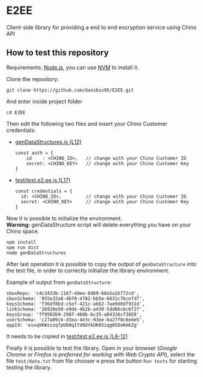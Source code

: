 # E2EE
Client-side library for providing a end to end encryption service using Chino API


## How to test this repository

Requirements: [Node.js](https://nodejs.org), you can use [NVM](https://github.com/creationix/nvm/blob/master/README.md) to install it.

Clone the repository:

    git clone https://github.com/danibix95/E2EE.git
    
And enter inside project folder

    cd E2EE

Then edit the following two files and insert your Chino Customer credentials:

- [genDataStructures.js (L12)](https://github.com/danibix95/E2EE/blob/dev/genDataStructures.js#L12)

      const auth = {
          id    : <CHINO_ID>,   // change with your Chino Customer ID
          secret: <CHINO_KEY>   // change with your Chino Customer Key
      }
- [test/test.e2.ee.js (L17)](https://github.com/danibix95/E2EE/blob/master/test/test.e2ee.js#L17)

      const credentials = {
        id: <CHINO_ID>,         // change with your Chino Customer ID
        secret: <CHINO_KEY>     // change with your Chino Customer Key
      }
Now it is possible to initialize the environment.  
**Warning:** genDataStructure script will delete everything you have on your Chino space.

    npm install
    npm run dist
    node genDataStructures

After last operation it is possible to copy the output of `genDataStructure` into the test file, in order to correctly initialize the library environment.

Example of output from `genDataStructure`:

    sboxRepo: 'c4c3433b-1167-49ee-8d69-60a5a1b772cd',
    sboxSchema: '955e32a8-4b70-4782-bb5e-6831c7bcefd7',
    keysSchema: 'f36df8bd-c5ef-421c-abb2-7ae9d0df931d',
    linkSchema: '26920e50-e9de-4b2b-a430-5dd86cbc6f27',
    keysGroup: 'ff9503b9-298f-468b-bc35-a04326cf3858',
    userSchema: 'c27a09cb-d3ea-4e3c-93ee-ba27f8c6ede5',
    appId: 'esvqVKWzzzqfpUb0qItV6UYkUK65iqg0SDoKmkZg'
    
It needs to be copied in [test/test.e2.ee.js (L6-12)](https://github.com/danibix95/E2EE/blob/master/test/test.e2ee.js#L6-L12)

Finally it is possible to test the library. Open in your browser (*Google Chrome or Firefox is preferred for working with Web Crypto API*), select the file `test/data.txt` from file chooser e press the button `Run tests` for starting testing the library.